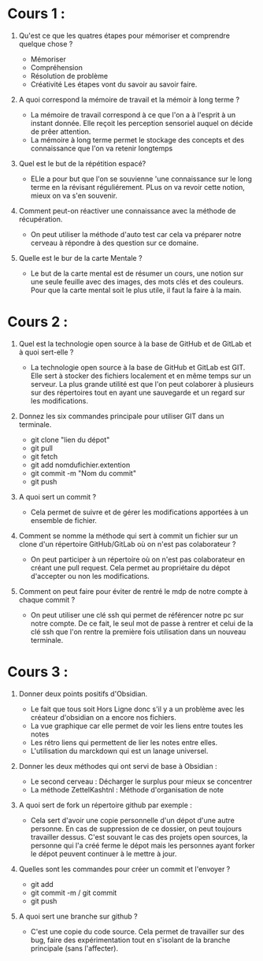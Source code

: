 # Cours 1 :

1. Qu'est ce que les quatres étapes pour mémoriser et comprendre quelque chose ?

    - Mémoriser 
    - Compréhension
    - Résolution de problème 
    - Créativité
    Les étapes vont du savoir au savoir faire.


2. A quoi correspond la mémoire de travail et la mémoir à long terme ?

    - La mémoire de travail correspond à ce que l'on a à l'esprit à un instant donnée. Elle reçoit les perception sensoriel auquel on décide de prêer attention. 
    - La mémoire à long terme permet le stockage des concepts et des connaissance que l'on va retenir longtemps

3. Quel est le but de la répétition espacé?

    - ELle a pour but que l'on se souvienne 'une connaissance sur le long terme en la révisant réguliérement. PLus on va revoir cette notion, mieux on va s'en souvenir.

4.  Comment peut-on réactiver une connaissance avec la méthode de récupération. 

    - On peut utiliser la méthode d'auto test car cela va préparer notre cerveau à répondre à des question sur ce domaine. 

5. Quelle est le bur de la carte Mentale ? 
    
    - Le but de la carte mental est de résumer un cours, une notion sur une seule feuille avec des images, des mots clés et des couleurs. Pour que la carte mental soit le plus utile, il faut la faire à la main.

# Cours 2 :

1. Quel est la technologie open source à la base de GitHub et de GitLab et à quoi sert-elle ?

    - La technologie open source à la base de GitHub et GitLab est GIT. Elle sert à stocker des fichiers localement et en même temps sur un serveur. La plus grande utilité est que l'on peut colaborer à plusieurs sur des répertoires tout en ayant une sauvegarde et un regard sur les modifications. 

2. Donnez les six commandes principale pour utiliser GIT dans un terminale. 

    - git clone "lien du dépot"
    - git pull
    - git fetch
    - git add nomdufichier.extention
    - git commit -m "Nom du commit"
    - git push 

3. A quoi sert un commit ? 

    - Cela permet de suivre et de gérer les modifications apportées à un ensemble de fichier. 

4. Comment se nomme la méthode qui sert à commit un fichier sur un clone d'un répertoire GitHub/GitLab où on n'est pas colaborateur ?

    - On peut participer à un répertoire où on n'est pas colaborateur en créant une pull request. Cela permet au propriétaire du dépot d'accepter ou non les modifications.

5. Comment on peut faire pour éviter de rentré le mdp de notre compte à chaque commit ?

    - On peut utiliser une clé ssh qui permet de référencer notre pc sur notre compte. De ce fait, le seul mot de passe à rentrer et celui de la clé ssh que l'on rentre la première fois utilisation dans un nouveau terminale.

# Cours 3 :

1. Donner deux points positifs d'Obsidian. 
   
    - Le fait que tous soit Hors Ligne donc s'il y a un problème avec les créateur d'obsidian on a encore nos fichiers.
    - La vue graphique car elle permet de voir les liens entre toutes les notes
    - Les rétro liens qui permettent de lier les notes entre elles.
    - L'utilisation du marckdown qui est un lanage universel. 

2. Donner les deux méthodes qui ont servi de base à Obsidian :

    - Le second cerveau : Décharger le surplus pour mieux se concentrer
    - La méthode ZettelKashtnl : Méthode d'organisation de note

3. A quoi sert de fork un répertoire github par exemple :

    - Cela sert d'avoir une copie personnelle d'un dépot d'une autre personne. En cas de suppression de ce dossier, on peut toujours travailler dessus. C'est souvant le cas des projets open sources, la personne qui l'a créé ferme le dépot mais les personnes ayant forker le dépot peuvent continuer à le mettre à jour.

4. Quelles sont les commandes pour créer un commit et l'envoyer ?

    - git add 
    - git commit -m / git commit
    - git push

5. A quoi sert une branche sur github ?

    - C'est une copie du code source. Cela permet de travailler sur des bug, faire des expérimentation tout en s'isolant de la branche principale (sans l'affecter).